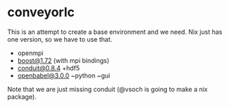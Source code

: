 # conveyorlc

This is an attempt to create a base environment and we need.
Nix just has one version, so we have to use that.

- openmpi
- boost@1.72 (with mpi bindings)
- conduit@0.8.4 +hdf5
- openbabel@3.0.0 ~python ~gui

Note that we are just missing conduit (@vsoch is going to make a nix package).
